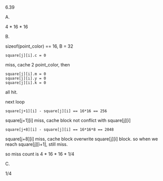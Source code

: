 6.39

A.

4 \* 16 \* 16

B.

sizeof(point_color) == 16, B = 32

    square[j][i].c = 0

miss, cache 2 point_color, then

    square[j][i].m = 0
    square[j][i].y = 0
    square[j][i].k = 0

all hit.

next loop

    square[j+1][i] - square[j][i] == 16*16 == 256

square[j+1][i] miss, cache block not conflict with square[j][i]

    square[j+8][i] - square[j][i] == 16*16*8 == 2048

square[j+8][i] miss, cache block overwrite square[j][i] block. so when we reach
square[j][i+1], still miss.

so miss count is 4 \* 16 \* 16 \* 1/4

C.

1/4


